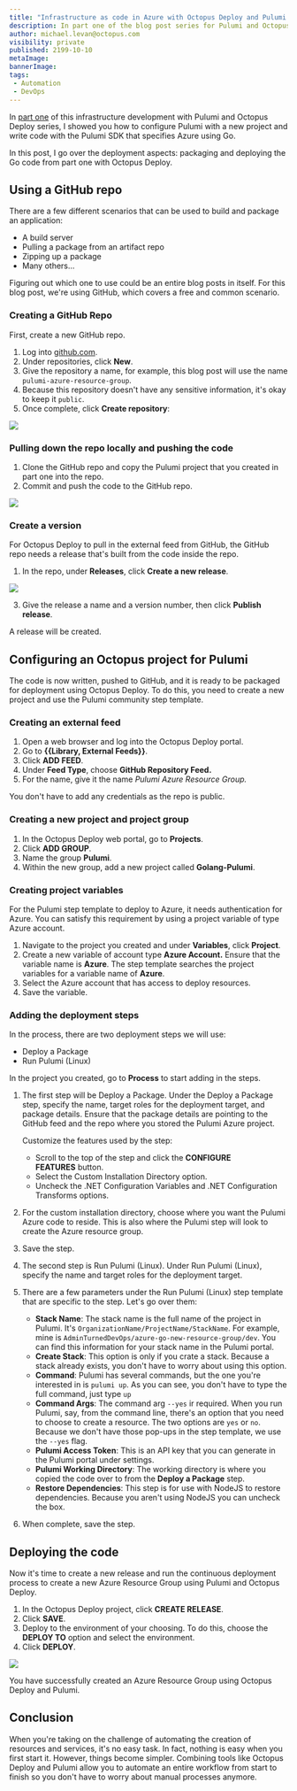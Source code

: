 ```yaml
---
title: "Infrastructure as code in Azure with Octopus Deploy and Pulumi: Part two"
description: In part one of the blog post series for Pulumi and Octopus Deploy, you learned how to configure Pulumi. In this post, you learn how to tie it together with Octopus Deploy.
author: michael.levan@octopus.com
visibility: private
published: 2199-10-10 
metaImage: 
bannerImage: 
tags:
 - Automation
 - DevOps
---
```


In [part one](/blog/2020-12/infrastructure-development-in-azure-with-octopus-deploy-and-pulumi-part-1/index.md) of this infrastructure development with Pulumi and Octopus Deploy series, I showed you how to configure Pulumi with a new project and write code with the Pulumi SDK that specifies Azure using Go.

In this post, I go over the deployment aspects: packaging and deploying the Go code from part one with Octopus Deploy.

## Using a GitHub repo

There are a few different scenarios that can be used to build and package an application:

- A build server
- Pulling a package from an artifact repo
- Zipping up a package
- Many others...

Figuring out which one to use could be an entire blog posts in itself. For this blog post, we're using GitHub, which covers a free and common scenario.

### Creating a GitHub Repo

First, create a new GitHub repo.

1. Log into [github.com](https://www.github.com).
2. Under repositories, click **New**.
3. Give the repository a name, for example, this blog post will use the name `pulumi-azure-resource-group`.
4. Because this repository doesn't have any sensitive information, it's okay to keep it `public`.
5. Once complete, click **Create repository**:

![](images/1.png)

### Pulling down the repo locally and pushing the code

1. Clone the GitHub repo and copy the Pulumi project that you created in part one into the repo.
2. Commit and push the code to the GitHub repo.

![](images/2.png)

### Create a version

For Octopus Deploy to pull in the external feed from GitHub, the GitHub repo needs a release that's built from the code inside the repo.

1. In the repo, under **Releases**, click **Create a new release**. 

![](images/3.png)

3. Give the release a name and a version number, then click **Publish release**.

A release will be created.

## Configuring an Octopus project for Pulumi

The code is now written, pushed to GitHub, and it is ready to be packaged for deployment using Octopus Deploy. To do this, you need to create a new project and use the Pulumi community step template.

### Creating an external feed

1. Open a web browser and log into the Octopus Deploy portal.
2. Go to **{{Library, External Feeds}}**.
3. Click **ADD FEED**.
4. Under **Feed Type**, choose **GitHub Repository Feed.**
5. For the name, give it the name *Pulumi Azure Resource Group.*

You don't have to add any credentials as the repo is public.

### Creating a new project and project group

1. In the Octopus Deploy web portal, go to **Projects**.
2. Click **ADD GROUP**.
3. Name the group **Pulumi**.
4. Within the new group, add a new project called **Golang-Pulumi**.

### Creating project variables

For the Pulumi step template to deploy to Azure, it needs authentication for Azure. You can satisfy this requirement by using a project variable of type Azure account.

1. Navigate to the project you created and under **Variables**, click **Project**.
2. Create a new variable of account type **Azure Account.** Ensure that the variable name is **Azure**. The step template searches the project variables for a variable name of **Azure**.
3. Select the Azure account that has access to deploy resources.
4. Save the variable.

### Adding the deployment steps

In the process, there are two deployment steps we will use:

- Deploy a Package
- Run Pulumi (Linux)

In the project you created, go to **Process** to start adding in the steps.

1. The first step will be Deploy a Package. Under the Deploy a Package step, specify the name, target roles for the deployment target, and package details. Ensure that the package details are pointing to the GitHub feed and the repo where you stored the Pulumi Azure project.

	Customize the features used by the step:

	- Scroll to the top of the step and click the **CONFIGURE FEATURES** button.
	- Select the Custom Installation Directory option.
	- Uncheck the .NET Configuration Variables and .NET Configuration Transforms options.

2. For the custom installation directory, choose where you want the Pulumi Azure code to reside. This is also where the Pulumi step will look to create the Azure resource group.
3. Save the step.
4. The second step is Run Pulumi (Linux). Under Run Pulumi (Linux), specify the name and target roles for the deployment target. 
5. There are a few parameters under the Run Pulumi (Linux) step template that are specific to the step. Let's go over them:
    - **Stack Name**: The stack name is the full name of the project in Pulumi. It's `OrganizationName/ProjectName/StackName`. For example, mine is `AdminTurnedDevOps/azure-go-new-resource-group/dev`. You can find this information for your stack name in the Pulumi portal.
    - **Create Stack**: This option is only if you crate a stack. Because a stack already exists, you don't have to worry about using this option.
    - **Command**: Pulumi has several commands, but the one you're interested in is `pulumi up`. As you can see, you don't have to type the full command, just type `up`
    - **Command Args**: The command arg `--yes` ir required. When you run Pulumi, say, from the command line, there's an option that you need to choose to create a resource. The two options are `yes` or `no`. Because we don't have those pop-ups in the step template, we use the `--yes` flag.
    - **Pulumi Access Token**: This is an API key that you can generate in the Pulumi portal under settings.
    - **Pulumi Working Directory**: The working directory is where you copied the code over to from the **Deploy a Package** step.
    - **Restore Dependencies**: This step is for use with NodeJS to restore dependencies. Because you aren't using NodeJS you can uncheck the box.

6. When complete, save the step.

## Deploying the code

Now it's time to create a new release and run the continuous deployment process to create a new Azure Resource Group using Pulumi and Octopus Deploy.

1. In the Octopus Deploy project, click **CREATE RELEASE**.
2. Click **SAVE**.
3. Deploy to the environment of your choosing. To do this, choose the **DEPLOY TO** option and select the environment. 
4. Click **DEPLOY**.

![](images/5.png)

You have successfully created an Azure Resource Group using Octopus Deploy and Pulumi.

## Conclusion

When you're taking on the challenge of automating the creation of resources and services, it's no easy task. In fact, nothing is easy when you first start it. However, things become simpler. Combining tools like Octopus Deploy and Pulumi allow you to automate an entire workflow from start to finish so you don't have to worry about manual processes anymore.
